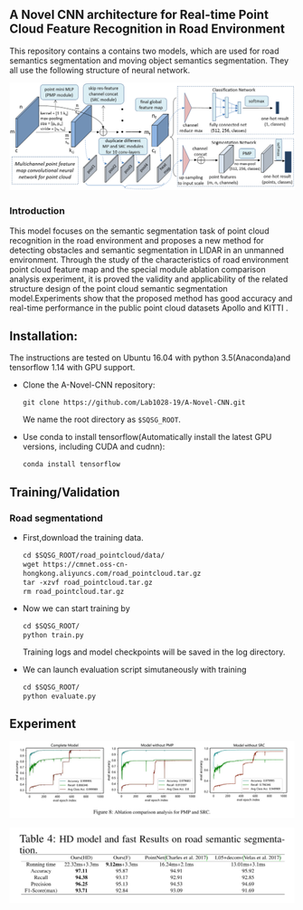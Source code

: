 ## A Novel CNN architecture for Real-time Point Cloud Feature Recognition in Road Environment

This repository contains a contains two models, which are used for road semantics segmentation and moving object semantics segmentation. They all use the following structure of neural network.

<p align="center">
    <img src="https://github.com/Lab1028-19/A-Novel-CNN/blob/master/img/Multichannel%20point%20feature%20map%20convolutional%20neural%20network%20for%20point%20cloud.png" width="600" />
</p>


### Introduction
This model focuses on the semantic segmentation task of point cloud recognition in the road environment and proposes a new method for detecting obstacles and semantic segmentation in LIDAR in an unmanned environment. Through the study of the characteristics of road environment point cloud feature map and the special module ablation comparison analysis experiment, it is proved the validity and applicability of the related structure design of the point cloud semantic segmentation model.Experiments show that the proposed method has good accuracy and real-time performance in the public point cloud datasets Apollo and KITTI .


## Installation:

The instructions are tested on Ubuntu 16.04 with python 3.5(Anaconda)and tensorflow 1.14 with GPU support.

- Clone the A-Novel-CNN repository:

    ```Shell
    git clone https://github.com/Lab1028-19/A-Novel-CNN.git
    ```
    
  We name the root directory as `$SQSG_ROOT`.


- Use conda to install tensorflow(Automatically install the latest GPU versions, including CUDA and cudnn):

    ```Shell
    conda install tensorflow
    ```


## Training/Validation
### Road segmentationd
- First,download the training data.

    ```Shell
    cd $SQSG_ROOT/road_pointcloud/data/
    wget https://cmnet.oss-cn-hongkong.aliyuncs.com/road_pointcloud.tar.gz
    tar -xzvf road_pointcloud.tar.gz
    rm road_pointcloud.tar.gz
    ```

- Now we can start training by
    ```Shell
    cd $SQSG_ROOT/
    python train.py
    ```
   Training logs and model checkpoints will be saved in the log directory.
   
- We can launch evaluation script simutaneously with training

    ```Shell
    cd $SQSG_ROOT/
    python evaluate.py
    ```
    
## Experiment
<p align="center">
    <img src="https://github.com/Lab1028-19/A-Novel-CNN/blob/master/img/Ablation.PNG" width="600" />
</p>

<p align="center">
    <img src="https://github.com/Lab1028-19/A-Novel-CNN/blob/master/img/road.PNG" width="600" />
</p>






